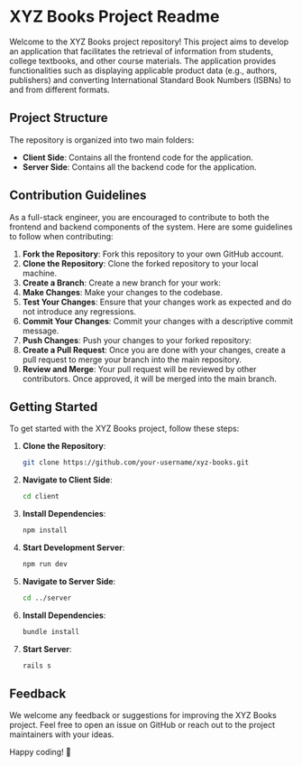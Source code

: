 # XYZ Books Project Readme

Welcome to the XYZ Books project repository! This project aims to develop an application that facilitates the retrieval of information from students, college textbooks, and other course materials. The application provides functionalities such as displaying applicable product data (e.g., authors, publishers) and converting International Standard Book Numbers (ISBNs) to and from different formats.

## Project Structure

The repository is organized into two main folders:

- **Client Side**: Contains all the frontend code for the application.
- **Server Side**: Contains all the backend code for the application.

## Contribution Guidelines

As a full-stack engineer, you are encouraged to contribute to both the frontend and backend components of the system. Here are some guidelines to follow when contributing:

1. **Fork the Repository**: Fork this repository to your own GitHub account.
2. **Clone the Repository**: Clone the forked repository to your local machine.
3. **Create a Branch**: Create a new branch for your work:
4. **Make Changes**: Make your changes to the codebase.
5. **Test Your Changes**: Ensure that your changes work as expected and do not introduce any regressions.
6. **Commit Your Changes**: Commit your changes with a descriptive commit message.
7. **Push Changes**: Push your changes to your forked repository:
8. **Create a Pull Request**: Once you are done with your changes, create a pull request to merge your branch into the main repository.
9. **Review and Merge**: Your pull request will be reviewed by other contributors. Once approved, it will be merged into the main branch.

## Getting Started

To get started with the XYZ Books project, follow these steps:

1. **Clone the Repository**:
   ``` bash
   git clone https://github.com/your-username/xyz-books.git
   ```
   
2. **Navigate to Client Side**: 
   ``` bash
   cd client
   ```

3. **Install Dependencies**:
   ``` bash
   npm install
   ```

4. **Start Development Server**:
   ``` bash
   npm run dev
   ```
   
5. **Navigate to Server Side**:
   ``` bash
   cd ../server
   ```

6. **Install Dependencies**:
    ``` bash
    bundle install
    ```

7. **Start Server**:
    ``` bash
    rails s
    ```

## Feedback

We welcome any feedback or suggestions for improving the XYZ Books project. Feel free to open an issue on GitHub or reach out to the project maintainers with your ideas.

Happy coding! 🚀








